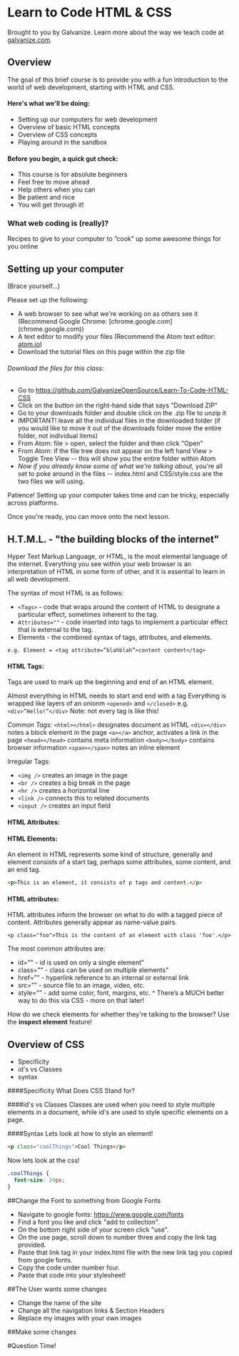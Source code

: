 # Learn to Code HTML & CSS
Brought to you by Galvanize. Learn more about the way we teach code at <a href=//galvanize.com>galvanize.com</a>.

## Overview
The goal of this brief course is to provide you with a fun introduction to the world of web development, starting with HTML and CSS. 

#### Here's what we'll be doing:
* Setting up our computers for web development
* Overview of basic HTML concepts
* Overview of CSS concepts
* Playing around in the sandbox

#### Before you begin, a quick gut check:
* This course is for absolute beginners
* Feel free to move ahead
* Help others when you can
* Be patient and nice
* You will get through it!

### What web coding is (really)?
Recipes to give to your computer to “cook” up some awesome things for you online

## Setting up your computer
(Brace yourself...)

Please set up the following:
* A web browser to see what we're working on as others see it (Recommend Google Chrome: [chrome.google.com] (chrome.google.com))
* A text editor to modify your files (Recommend the Atom text editor: [atom.io](Atom.io))
* Download the tutorial files on this page within the zip file  

###### Download the files for this class:
- Go to https://github.com/GalvanizeOpenSource/Learn-To-Code-HTML-CSS
- Click on the button on the right-hand side that says "Download ZIP"
- Go to your downloads folder and double click on the .zip file to unzip it
- IMPORTANT! leave all the individual files in the downloaded folder (if you would like to move it out of the downloads folder move the entire folder, not individual items)
- From Atom: file > open, select the folder and then click "Open"
- From Atom: if the file tree does not appear on the left hand View > Toggle Tree View -- this will show you the entire folder within Atom
- *Now if you already know some of what we're talking about,* you're all set to poke around in the files -- index.html and CSS/style.css are the two files we will using.


Patience! Setting up your computer takes time and can be tricky, especially across platforms.

Once you're ready, you can move onto the next lesson.

## H.T.M.L. - "the building blocks of the internet"

Hyper Text Markup Language, or HTML, is the most elemental language of the internet. Everything you see within your web browser is an interpretation of HTML in some form of other, and it is essential to learn in all web development.

The syntax of most HTML is as follows:
* `<Tags>` - code that wraps around the content of HTML to designate a particular effect, sometimes inherent to the tag.
* `Attributes=""` - code inserted into tags to implement a particular effect that is external to the tag.
* Elements - the combined syntax of tags, attributes, and elements.

```
e.g. Element = <tag attribute=”blahblah”>content content</tag>
```

#### HTML Tags:
Tags are used to mark up the beginning and end of an HTML element.

Almost everything in HTML needs to start and end with a tag
Everything is wrapped like layers of an onionm `<opened>` and `</closed>`
e.g. `<div>”Hello!”</div>`
Note: not every tag is like this!

*Common Tags:*
`<html></html>` designates document as HTML
`<div></div>` notes a block element in the page
`<a></a>` anchor, activates a link in the page
`<head></head>` contains meta information
`<body></body>` contains browser information
`<span></span>` notes an inline element

Irregular Tags:
- `<img />` creates an image in the page
- `<br />` creates a big break in the page
- `<hr />` creates a horizontal line
- `<link />` connects this to related documents
- `<input />` creates an input field

#### HTML Attributes:



#### HTML Elements:
An element in HTML represents some kind of structure, generally and element
consists of a start tag, perhaps some attributes, some content, and an end tag.

  ```html
  <p>This is an element, it consists of p tags and content.</p>
  ```

#### HTML attributes:
HTML attributes inform the browser on what to do with a tagged piece of content.
Attributes generally appear as name-value pairs. 
```
<p class="foo">This is the content of an element with class 'foo'.</p>
```
The most common attributes are:
- id="" - id is used on only a single element"
- class="" - class can be used on multiple elements"
- href=”” - hyperlink reference to an internal or external link
- src=”” - source file to an image, video, etc.
- style=”” - add some color, font, margins, etc.
^ There’s a MUCH better way to do this via CSS - more on that later!

How do we check elements for whether they're talking to the browser? Use the **inspect element** feature!

## Overview of CSS
- Specificity
- id's vs Classes
- syntax

####Specificity
What Does CSS Stand for?

####id's vs Classes
Classes are used when you need to style multiple elements in a document, while
id's are used to style specific elements on a page.

####Syntax
Lets look at how to style an element!

```html
<p class="coolThings">Cool Things</p>
```
Now lets look at the css!
```css
.coolThings {
  font-size: 24px;
}
```


##Change the Font to something from Google Fonts
- Navigate to google fonts: https://www.google.com/fonts
- Find a font you like and click "add to collection".
- On the bottom right side of your screen click "use".
- On the use page, scroll down to number three and copy the link tag provided.
- Paste that link tag in your index.html file with the new link tag you copied from google fonts.
- Copy the code under number four.
- Paste that code into your stylesheet!

##The User wants some changes
- Change the name of the site
- Change all the navigation links & Section Headers
- Replace my images with your own images

##Make some changes


#Question Time!
